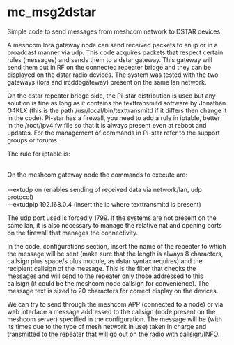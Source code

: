 # mc_msg2dstar
Simple code to send messages from meshcom network to DSTAR devices

A meshcom lora gateway node can send received packets to an ip or in a broadcast manner via udp. This code acquires packets that respect certain rules (messages) and sends them to a dstar gateway. This gateway will send them out in RF on the connected repeater bridge and they can be displayed on the dstar radio devices. The system was tested with the two gateways (lora and ircddbgateway) present on the same lan network.<br>

On the dstar repeater bridge side, the Pi-star distribution is used but any solution is fine as long as it contains the texttransmitd software by Jonathan G4KLX (this is the path /usr/local/bin/texttransmitd if it differs then change it in the code). Pi-star has a firewall, you need to add a rule in iptable, better in the /root/ipv4.fw file so that it is always present even at reboot and updates. For the management of commands in Pi-star refer to the support groups or forums.<br>

The rule for iptable is:
<br>

<br>
On the meshcom gateway node the commands to execute are:<br><br>
--extudp on (enables sending of received data via network/lan, udp protocol)<br>
--extudpip 192.168.0.4 (insert the ip where texttransmitd is present)<br>

The udp port used is forcedly 1799. If the systems are not present on the same lan, it is also necessary to manage the relative nat and opening ports on the firewall that manages the connectivity.<br>

In the code, configurations section, insert the name of the repeater to which the message will be sent (make sure that the length is always 8 characters, callsign plus space/s plus module, as dstar syntax requires) and the recipient callsign of the message. This is the filter that checks the messages and will send to the repeater only those addressed to this callsign (it could be the meshcom node callsign for convenience). The message text is sized to 20 characters for correct display on the devices.<br>

We can try to send through the meshcom APP (connected to a node) or via web interface a message addressed to the callsign (node ​​present on the meshcom server) specified in the configuration. The message will be (with its times due to the type of mesh network in use) taken in charge and transmitted to the repeater that will go out on the radio with callsign/INFO.
